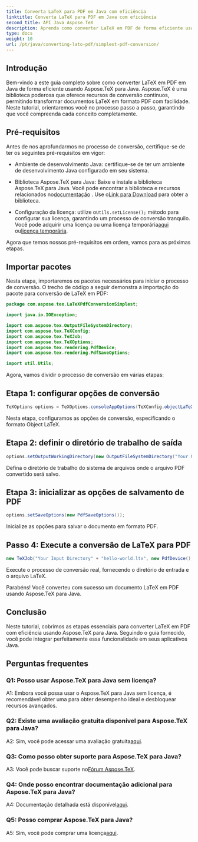 ```yaml
---
title: Converta LaTeX para PDF em Java com eficiência
linktitle: Converta LaTeX para PDF em Java com eficiência
second_title: API Java Aspose.TeX
description: Aprenda como converter LaTeX em PDF de forma eficiente usando Aspose.TeX para Java. Siga nosso guia passo a passo para integração perfeita em seus aplicativos Java.
type: docs
weight: 10
url: /pt/java/converting-lato-pdf/simplest-pdf-conversion/
---
```

## Introdução

Bem-vindo a este guia completo sobre como converter LaTeX em PDF em Java de forma eficiente usando Aspose.TeX para Java. Aspose.TeX é uma biblioteca poderosa que oferece recursos de conversão contínuos, permitindo transformar documentos LaTeX em formato PDF com facilidade. Neste tutorial, orientaremos você no processo passo a passo, garantindo que você compreenda cada conceito completamente.

## Pré-requisitos

Antes de nos aprofundarmos no processo de conversão, certifique-se de ter os seguintes pré-requisitos em vigor:

- Ambiente de desenvolvimento Java: certifique-se de ter um ambiente de desenvolvimento Java configurado em seu sistema.

-  Biblioteca Aspose.TeX para Java: Baixe e instale a biblioteca Aspose.TeX para Java. Você pode encontrar a biblioteca e recursos relacionados no[documentação](https://reference.aspose.com/tex/java/) . Use o[Link para Download](https://releases.aspose.com/tex/java/) para obter a biblioteca.

-  Configuração da licença: utilize o`Utils.setLicense();` método para configurar sua licença, garantindo um processo de conversão tranquilo. Você pode adquirir uma licença ou uma licença temporária[aqui](https://purchase.aspose.com/buy) ou[licença temporária](https://purchase.aspose.com/temporary-license/).

Agora que temos nossos pré-requisitos em ordem, vamos para as próximas etapas.

## Importar pacotes

Nesta etapa, importaremos os pacotes necessários para iniciar o processo de conversão. O trecho de código a seguir demonstra a importação do pacote para conversão de LaTeX em PDF:

```java
package com.aspose.tex.LaTeXPdfConversionSimplest;

import java.io.IOException;

import com.aspose.tex.OutputFileSystemDirectory;
import com.aspose.tex.TeXConfig;
import com.aspose.tex.TeXJob;
import com.aspose.tex.TeXOptions;
import com.aspose.tex.rendering.PdfDevice;
import com.aspose.tex.rendering.PdfSaveOptions;

import util.Utils;
```

Agora, vamos dividir o processo de conversão em várias etapas:

## Etapa 1: configurar opções de conversão

```java
TeXOptions options = TeXOptions.consoleAppOptions(TeXConfig.objectLaTeX());
```

Nesta etapa, configuramos as opções de conversão, especificando o formato Object LaTeX.

## Etapa 2: definir o diretório de trabalho de saída

```java
options.setOutputWorkingDirectory(new OutputFileSystemDirectory("Your Output Directory"));
```

Defina o diretório de trabalho do sistema de arquivos onde o arquivo PDF convertido será salvo.

## Etapa 3: inicializar as opções de salvamento de PDF

```java
options.setSaveOptions(new PdfSaveOptions());
```

Inicialize as opções para salvar o documento em formato PDF.

## Passo 4: Execute a conversão de LaTeX para PDF

```java
new TeXJob("Your Input Directory" + "hello-world.ltx", new PdfDevice(), options).run();
```

Execute o processo de conversão real, fornecendo o diretório de entrada e o arquivo LaTeX.

Parabéns! Você converteu com sucesso um documento LaTeX em PDF usando Aspose.TeX para Java.

## Conclusão

Neste tutorial, cobrimos as etapas essenciais para converter LaTeX em PDF com eficiência usando Aspose.TeX para Java. Seguindo o guia fornecido, você pode integrar perfeitamente essa funcionalidade em seus aplicativos Java.

## Perguntas frequentes

### Q1: Posso usar Aspose.TeX para Java sem licença?

A1: Embora você possa usar o Aspose.TeX para Java sem licença, é recomendável obter uma para obter desempenho ideal e desbloquear recursos avançados.

### Q2: Existe uma avaliação gratuita disponível para Aspose.TeX para Java?

 A2: Sim, você pode acessar uma avaliação gratuita[aqui](https://releases.aspose.com/).

### Q3: Como posso obter suporte para Aspose.TeX para Java?

 A3: Você pode buscar suporte no[Fórum Aspose.TeX](https://forum.aspose.com/c/tex/47).

### Q4: Onde posso encontrar documentação adicional para Aspose.TeX para Java?

 A4: Documentação detalhada está disponível[aqui](https://reference.aspose.com/tex/java/).

### Q5: Posso comprar Aspose.TeX para Java?

 A5: Sim, você pode comprar uma licença[aqui](https://purchase.aspose.com/buy).
